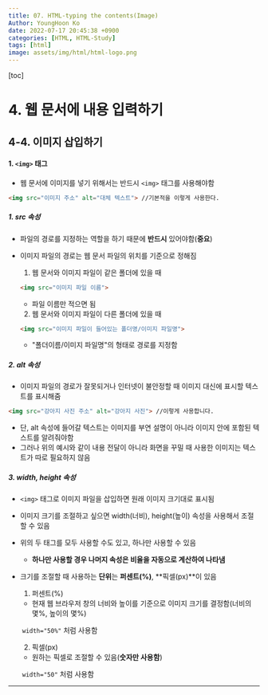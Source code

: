 ```yaml
---
title: 07. HTML-typing the contents(Image)
Author: YoungHoon Ko
date: 2022-07-17 20:45:38 +0900
categories: [HTML, HTML-Study]
tags: [html]
image: assets/img/html/html-logo.png
---
```


[toc]

# 4. 웹 문서에 내용 입력하기

## 4-4. 이미지 삽입하기

#### 1. `<img>` 태그

- 웹 문서에 이미지를 넣기 위해서는 반드시  `<img>` 태그를 사용해야함

~~~html
<img src="이미지 주소" alt="대체 텍스트"> //기본적을 이렇게 사용한다.
~~~



##### 1.  src 속성

- 파일의 경로를 지정하는 역할을 하기 때문에 **반드시** 있어야함(**중요**)

- 이미지 파일의 경로는 웹 문서 파일의 위치를 기준으로 정해짐

  1. 웹 문서와 이미지 파일이 같은 폴더에 있을 때

  ~~~html
  <img src="이미지 파일 이름"> 
  ~~~

  - 파일 이름만 적으면 됨

  2. 웹 문서와 이미지 파일이 다른 폴더에 있을 때

  ~~~html
  <img src="이미지 파일이 들어있는 폴더명/이미지 파일명">
  ~~~

  - "폴더이름/이미지 파일명"의 형태로 경로를 지정함



##### 2.  alt 속성

- 이미지 파일의 경로가 잘못되거나 인터넷이 불안정할 때 이미지 대신에 표시할 텍스트를 표시해줌

~~~html
<img src="강아지 사진 주소" alt="강아지 사진"> //이렇게 사용합니다.
~~~

- 단, alt 속성에 들어갈 텍스트는 이미지를 부연 설명이 아니라 이미지 안에 포함된 텍스트를 알려줘야함
- 그러나 위의 예시와 같이 내용 전달이 아니라 화면을 꾸밀 때 사용한 이미지는 텍스트가 따로 필요하지 않음

##### 3. width, height 속성

- `<img>` 태그로 이미지 파일을 삽입하면 원래 이미지 크기대로 표시됨

- 이미지 크기를 조절하고 싶으면 width(너비), height(높이) 속성을 사용해서 조절할 수 있음

- 위의 두 태그를 모두 사용할 수도 있고, 하나만 사용할 수 있음

  - **하나만 사용할 경우 나머지 속성은 비율을 자동으로 계산하여 나타냄**

- 크기를 조절할 때 사용하는 **단위**는 **퍼센트(%)**, **픽셀(px)**이 있음

  1. 퍼센트(%)

  - 현재 웹 브라우저 창의 너비와 높이를 기준으로 이미지 크기를 결정함(너비의 몇%, 높이의 몇%)

  ​    `width="50%"` 처럼 사용함

  2. 픽셀(px)

  - 원하는 픽셀로 조절할 수 있음(**숫자만 사용함**)

  ​    `width="50"` 처럼 사용함 

<hr />






